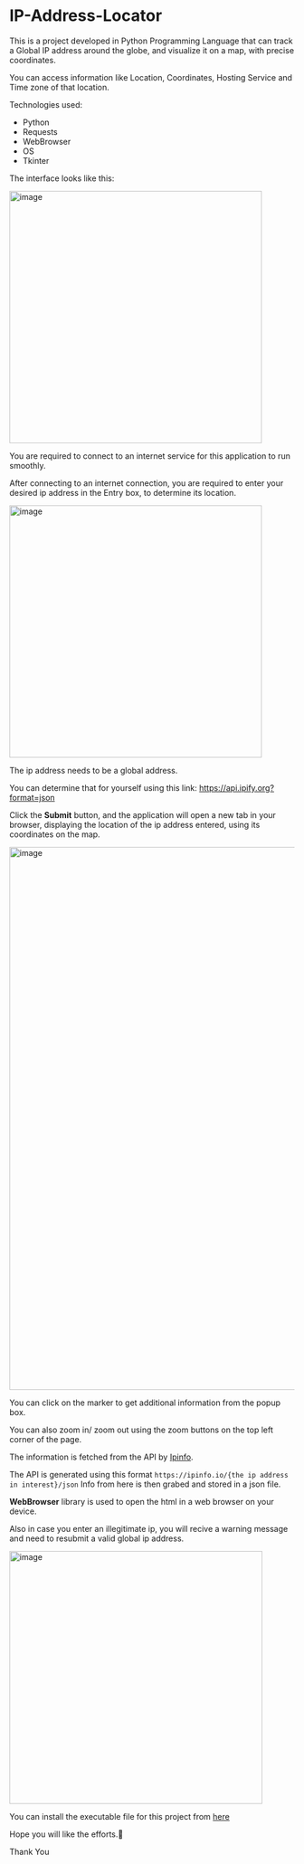 # IP-Address-Locator
This is a project developed in Python Programming Language that can track a Global IP address around the globe, and visualize it on a map, with precise coordinates.

You can access information like Location, Coordinates, Hosting Service and Time zone of that location.

Technologies used:
* Python
* Requests
* WebBrowser
* OS
* Tkinter

The interface looks like this:

<img width="446" alt="image" src="https://user-images.githubusercontent.com/77609727/210573999-1987fb9e-79b9-4448-b762-d0248bdd80ab.png">

You are required to connect to an internet service for this application to run smoothly.

After connecting to an internet connection, you are required to enter your desired ip address in the Entry box, to determine its location.

<img width="446" alt="image" src="https://user-images.githubusercontent.com/77609727/210575502-1363ee2d-1b8c-42a0-aeca-c87d7c4e6931.png">

The ip address needs to be a global address.

You can determine that for yourself using this link: https://api.ipify.org?format=json

Click the **Submit** button, and the application will open a new tab in your browser, displaying the location of the ip address entered, using its coordinates on the map.

<img width="960" alt="image" src="https://user-images.githubusercontent.com/77609727/210576476-e1563a93-a53b-44cd-a341-657256823f02.png">

You can click on the marker to get additional information from the popup box.

You can also zoom in/ zoom out using the zoom buttons on the top left corner of the page.

The information is fetched from the API by [Ipinfo](https://ipinfo.io/ "Ipinfo website").

The API is generated using this format `https://ipinfo.io/{the ip address in interest}/json`
Info from here is then grabed and stored in a json file.

**WebBrowser** library is used to open the html in a web browser on your device.

Also in case you enter an illegitimate ip, you will recive a warning message and need to resubmit a valid global ip address.

<img width="447" alt="image" src="https://user-images.githubusercontent.com/77609727/210577897-828cf450-32a7-4cdf-a359-c66c9ae2efa6.png">

You can install the executable file for this project from [here](https://drive.google.com/file/d/14ClCUwPtVzTBYUAI1o4ONF6cvnRqWJBA/view?usp=sharing)

Hope you will like the efforts.💖

Thank You
